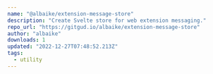 ```yaml
---
name: "@albaike/extension-message-store"
description: "Create Svelte store for web extension messaging."
repo_url: "https://gitgud.io/albaike/extension-message-store"
author: "albaike"
downloads: 1
updated: "2022-12-27T07:48:52.213Z"
tags: 
  - utility
---
```

